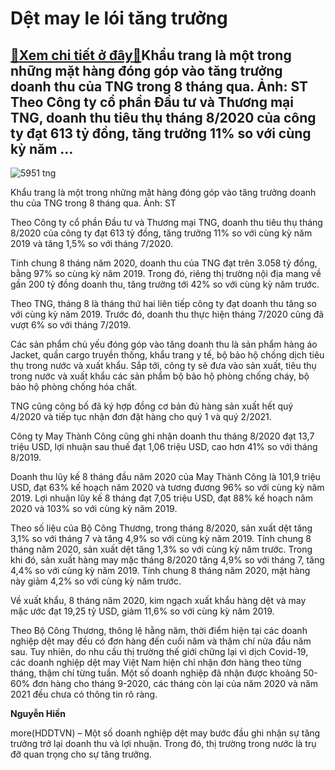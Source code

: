 Dệt may le lói tăng trưởng
==========================

[:gift:Xem chi tiết ở đây:gift:](https://hddtvn.com/det-may-le-loi-tang-truong/)Khẩu trang là một trong những mặt hàng đóng góp vào tăng trưởng doanh thu của TNG trong 8 tháng qua. Ảnh: ST Theo Công ty cổ phần Đầu tư và Thương mại TNG, doanh thu tiêu thụ tháng 8/2020 của công ty đạt 613 tỷ đồng, tăng trưởng 11% so với cùng kỳ năm …
-------------------------------------------------------------------------------------------------------------------------------------------------------------------------------------------------------------------------------------------------------------





![5951 tng](https://haiquanonline.com.vn/stores/news_dataimages/hiennt/092020/11/15/in_article/5951_TNG.jpg?rt=20200912081237 "Khẩu trang là một trong những mặt hàng đóng góp vào tăng trưởng doanh thu của TNG trong 8 tháng qua. Ảnh: ST")


Khẩu trang là một trong những mặt hàng đóng góp vào tăng trưởng doanh thu của TNG trong 8 tháng qua. Ảnh: ST



Theo Công ty cổ phần Đầu tư và Thương mại TNG, doanh thu tiêu thụ tháng 8/2020 của công ty đạt 613 tỷ đồng, tăng trưởng 11% so với cùng kỳ năm 2019 và tăng 1,5% so với tháng 7/2020.


Tính chung 8 tháng năm 2020, doanh thu của TNG đạt trên 3.058 tỷ đồng, bằng 97% so cùng kỳ năm 2019. Trong đó, riêng thị trường nội địa mang về gần 200 tỷ đồng doanh thu, tăng trưởng tới 42% so với cùng kỳ năm trước.


Theo TNG, tháng 8 là tháng thứ hai liên tiếp công ty đạt doanh thu tăng so với cùng kỳ năm 2019. Trước đó, doanh thu thực hiện tháng 7/2020 cũng đã vượt 6% so với tháng 7/2019.


Các sản phẩm chủ yếu đóng góp vào tăng doanh thu là sản phẩm hàng áo Jacket, quần cargo truyền thống, khẩu trang y tế, bộ bảo hộ chống dịch tiêu thụ trong nước và xuất khẩu. Sắp tới, công ty sẽ đưa vào sản xuất, tiêu thụ trong nước và xuất khẩu các sản phẩm bộ bảo hộ phòng chống cháy, bộ bảo hộ phòng chống hóa chất.


TNG cũng công bố đã ký hợp đồng cơ bản đủ hàng sản xuất hết quý 4/2020 và tiếp tục nhận đơn đặt hàng cho quý 1 và quý 2/2021.


Công ty May Thành Công cũng ghi nhận doanh thu tháng 8/2020 đạt 13,7 triệu USD, lợi nhuận sau thuế đạt 1,06 triệu USD, cao hơn 41% so với tháng 8/2019.


Doanh thu lũy kế 8 tháng đầu năm 2020 của May Thành Công là 101,9 triệu USD, đạt 63% kế hoạch năm 2020 và tương đương 96% so với cùng kỳ năm 2019. Lợi nhuận lũy kế 8 tháng đạt 7,05 triệu USD, đạt 88% kế hoạch năm 2020 và 103% so với cùng kỳ năm 2019.


Theo số liệu của Bộ Công Thương, trong tháng 8/2020, sản xuất dệt tăng 3,1% so với tháng 7 và tăng 4,9% so với cùng kỳ năm 2019. Tính chung 8 tháng năm 2020, sản xuất dệt tăng 1,3% so với cùng kỳ năm trước. Trong khi đó, sản xuất hàng may mặc tháng 8/2020 tăng 4,9% so với tháng 7, tăng 4,4% so với cùng kỳ năm 2019. Tính chung 8 tháng năm 2020, mặt hàng này giảm 4,2% so với cùng kỳ năm trước.


Về xuất khẩu, 8 tháng năm 2020, kim ngạch xuất khẩu hàng dệt và may mặc ước đạt 19,25 tỷ USD, giảm 11,6% so với cùng kỳ năm 2019.


Theo Bộ Công Thương, thông lệ hằng năm, thời điểm hiện tại các doanh nghiệp dệt may đều có đơn hàng đến cuối năm và thậm chí nửa đầu năm sau. Tuy nhiên, do nhu cầu thị trường thế giới chững lại vì dịch Covid-19, các doanh nghiệp dệt may Việt Nam hiện chỉ nhận đơn hàng theo từng tháng, thậm chí từng tuần. Một số doanh nghiệp đã nhận được khoảng 50-60% đơn hàng cho tháng 9-2020, các tháng còn lại của năm 2020 và năm 2021 đều chưa có thông tin rõ ràng.




**Nguyễn Hiền**



more(HDDTVN) – Một số doanh nghiệp dệt may bước đầu ghi nhận sự tăng trưởng trở lại doanh thu và lợi nhuận. Trong đó, thị trường trong nước là trụ đỡ quan trọng cho sự tăng trưởng.

